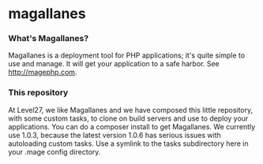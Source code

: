 # magallanes

### What's Magallanes? ###
 Magallanes is a deployment tool for PHP applications; it's quite simple to use and manage.
 It will get your application to a safe harbor.
 See http://magephp.com.

### This repository ###
At Level27, we like Magallanes and we have composed this little repository, with some custom tasks, to clone on
build servers and use to deploy your applications.
You can do a composer install to get Magallanes. We currently use 1.0.3, because the latest version 1.0.6 has serious
issues with autoloading custom tasks. Use a symlink to the tasks subdirectory here in your .mage config directory.